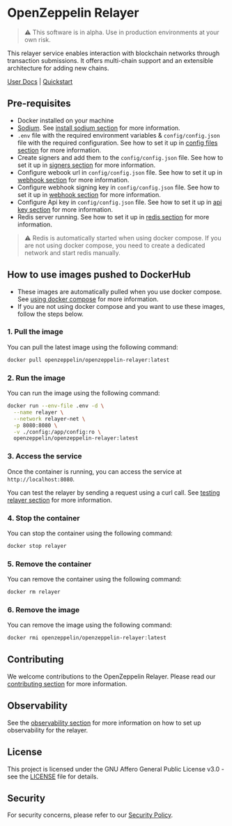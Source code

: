 # OpenZeppelin Relayer

> :warning: This software is in alpha. Use in production environments at your own risk.

This relayer service enables interaction with blockchain networks through transaction submissions. It offers multi-chain support and an extensible architecture for adding new chains.

[User Docs](https://docs.openzeppelin.com/relayer/) | [Quickstart](https://docs.openzeppelin.com/relayer/quickstart)

## Pre-requisites

- Docker installed on your machine
- [Sodium](https://doc.libsodium.org/). See [install sodium section](https://github.com/OpenZeppelin/openzeppelin-relayer?tab=readme-ov-file#install-sodium) for more information.
- `.env` file with the required environment variables & `config/config.json` file with the required configuration. See how to set it up in [config files section](https://github.com/OpenZeppelin/openzeppelin-relayer?tab=readme-ov-file#config-files) for more information.
- Create signers and add them to the `config/config.json` file. See how to set it up in [signers section](https://github.com/OpenZeppelin/openzeppelin-relayer?tab=readme-ov-file#creating-a-signer) for more information.
- Configure webook url in `config/config.json` file. See how to set it up in [webhook section](https://github.com/OpenZeppelin/openzeppelin-relayer?tab=readme-ov-file#configure-webhook-url) for more information.
- Configure webhook signing key in `config/config.json` file. See how to set it up in [webhook section](https://github.com/OpenZeppelin/openzeppelin-relayer?tab=readme-ov-file#configure-webhook-signing-key) for more information.
- Configure Api key in `config/config.json` file. See how to set it up in [api key section](https://github.com/OpenZeppelin/openzeppelin-relayer?tab=readme-ov-file#configure-api-key) for more information.
- Redis server running. See how to set it up in [redis section](https://github.com/OpenZeppelin/openzeppelin-relayer?tab=readme-ov-file#starting-redis-manually-without-docker-compose) for more information.

> :warning: Redis is automatically started when using docker compose. If you are not using docker compose, you need to create a dedicated network and start redis manually.

## How to use images pushed to DockerHub

- These images are automatically pulled when you use docker compose. See [using docker compose](https://github.com/OpenZeppelin/openzeppelin-relayer?tab=readme-ov-file#running-services-with-docker-compose) for more information.
- If you are not using docker compose and you want to use these images, follow the steps below.

### 1. Pull the image

You can pull the latest image using the following command:

```bash
docker pull openzeppelin/openzeppelin-relayer:latest
```

### 2. Run the image

You can run the image using the following command:

```bash
docker run --env-file .env -d \
  --name relayer \
  --network relayer-net \
  -p 8080:8080 \
  -v ./config:/app/config:ro \
  openzeppelin/openzeppelin-relayer:latest
```

### 3. Access the service

Once the container is running, you can access the service at `http://localhost:8080`.

You can test the relayer by sending a request using a curl call. See [testing relayer section](https://github.com/OpenZeppelin/openzeppelin-relayer?tab=readme-ov-file#test-the-relayer) for more information.

### 4. Stop the container

You can stop the container using the following command:

```bash
docker stop relayer
```

### 5. Remove the container

You can remove the container using the following command:

```bash
docker rm relayer
```

### 6. Remove the image

You can remove the image using the following command:

```bash
docker rmi openzeppelin/openzeppelin-relayer:latest
```

## Contributing

We welcome contributions to the OpenZeppelin Relayer. Please read our [contributing section](https://github.com/OpenZeppelin/openzeppelin-relayer/?tab=readme-ov-file#contributing) for more information.

## Observability

See the [observability section](https://github.com/OpenZeppelin/openzeppelin-relayer/?tab=readme-ov-file#observability) for more information on how to set up observability for the relayer.

## License

This project is licensed under the GNU Affero General Public License v3.0 - see the [LICENSE](https://github.com/OpenZeppelin/openzeppelin-relayer/blob/main/LICENSE) file for details.

## Security

For security concerns, please refer to our [Security Policy](https://github.com/OpenZeppelin/openzeppelin-relayer/blob/main/SECURITY.md).
